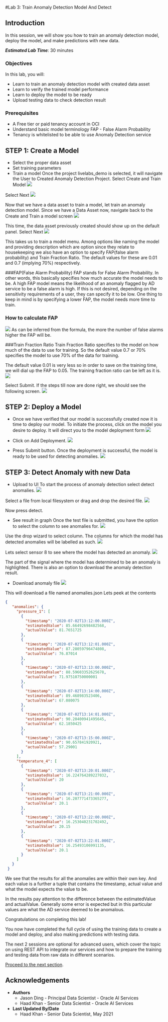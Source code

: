#Lab 3: Train Anomaly Detection Model And Detect

## Introduction

In this session, we will show you how to train an anomaly detection model, deploy the model, and make predictions with new data.

***Estimated Lab Time***: 30 minutes

### Objectives

In this lab, you will:
- Learn to train an anomaly detection model with created data asset
- Learn to verify the trained model performance
- Learn to deploy the model to be ready
- Upload testing data to check detection result

### Prerequisites
- A Free tier or paid tenancy account in OCI
- Understand basic model terminology FAP - False Alarm Probability
- Tenancy is whitelisted to be able to use Anomaly Detection service


## **STEP 1:** Create a Model
* Select the proper data asset
* Set training parameters
* Train a model
Once the project livelabs_demo is selected, it will navigate the User to Created Anomaly Detection Project. Select Create and Train Model
![](../images/5_create_a_new_model.png " ")

Select Next
![](../images/create_a_new_data_asset.png " ")

Now that we have a data asset to train a model, let train an anomaly detection model. Since we have a Data Asset now, navigate back to the Create and Train a model screen
![](../images/5_create_a_new_model.png " ")

This time, the data asset previously created should show up on the default panel. Select Next
![](../images/choose_an_existing_dataset.png " ")


This takes us to train a model menu. Among options like naming the model and providing description which are option since they relate to housekeeping we also have an option to specify FAP(false alarm probability) and Train Fraction Ratio. The default values for these are 0.01 and 0.7 (implying 70%) respectively.

###FAP(False Alarm Probability)
FAP stands for False Alarm Probability. In other words, this basically specifies how much accurate the model needs to be. A high FAP model means the likelihood of an anomaly flagged by AD service to be a false alarm is high. If this is not desired, depending on the sensitivity requirements of a user, they can specify it to be low. One thing to keep in mind is by specifying a lower FAP, the model needs more time to train.

### How to calculate FAP
![](../images/fap.png " ")
As can be inferred from the formula, the more the number of false alarms higher the FAP will be. 

###Train Fraction Ratio
Train Fraction Ratio specifies to the model on how much of the data to use for training. So the default value 0.7 or 70% specifies the model to use 70% of the data for training.

The default value 0.01 is very less so in order to save on the training time, we will dial up the FAP to 0.05. The training fraction ratio can be left as it is.
![](../images/create_and_train_model.png " ")

Select Submit. If the steps till now are done right, we should see the following screen.
![](../images/model_creation.png " ")

## **STEP 2:** Deploy a Model
* Once we have verified that our model is successfully created now it is time to deploy our model. To initiate the process, click on the model you desire to deploy. It will direct you to the model deployment form
![](../images/add_deployment.png " ")

* Click on Add Deployment.
![](../images/add_deployment_form.png " ")

* Press Submit button. Once the deployment is successful, the model is ready to be used for detecting anomalies.
![](../images/detect_anomalies.png " ")

## **STEP 3:** Detect Anomaly with new Data

* Upload to UI
To start the  process of anomaly detection select detect anomalies.
![](../images/upload_data.png " ")

Select a file from local filesystem or drag and drop the desired file.
![](../images/detect_anomalies_result.png " ")

Now press detect.

* See result in graph
Once the test file is submitted, you have the option to select the column to see anomalies for.
![](../images/select_column.png " ")

Use the drop wizard to select column. The columns for which the model has detected anomalies will be labelled as such.
![](../images/select_column_drop.png " ")

 Lets select sensor 8 to see where the model has detected an anomaly.
 ![](../images/graph.png " ")

The part of the signal where the model has determined to be an anomaly is highlighted. There is also an option to download the anomaly detection result.

* Download anomaly file
 ![](../images/graph_highlighted.png " ")

This will download a file named anomalies.json Lets peek at the contents
 ```json
 {
    "anomalies": {
      "pressure_1": [
        {
          "timestamp": "2020-07-02T13:12:00.000Z",
          "estimatedValue": 85.66492698482568,
          "actualValue": 81.7651725
        },
        {
          "timestamp": "2020-07-02T13:12:01.000Z",
          "estimatedValue": 87.28059796474808,
          "actualValue": 76.87014
        },
        {
          "timestamp": "2020-07-02T13:13:00.000Z",
          "estimatedValue": 88.59603352625678,
          "actualValue": 71.97510750000001
        },
        {
          "timestamp": "2020-07-02T13:14:00.000Z",
          "estimatedValue": 89.468983523406,
          "actualValue": 67.080075
        },
        {
          "timestamp": "2020-07-02T13:14:01.000Z",
          "estimatedValue": 90.20400941495645,
          "actualValue": 62.1850425
        },
        {
          "timestamp": "2020-07-02T13:15:00.000Z",
          "estimatedValue": 90.657841920921,
          "actualValue": 57.29001
        }
      ],
      "temperature_4": [
        {
          "timestamp": "2020-07-02T13:20:01.000Z",
          "estimatedValue": 16.224764289227032,
          "actualValue": 20
        },
        {
          "timestamp": "2020-07-02T13:21:00.000Z",
          "estimatedValue": 16.207771473365277,
          "actualValue": 20.1
        },
        {
          "timestamp": "2020-07-02T13:22:00.000Z",
          "estimatedValue": 16.253040231702492,
          "actualValue": 20.15
        },
        {
          "timestamp": "2020-07-02T13:22:01.000Z",
          "estimatedValue": 16.25493106991135,
          "actualValue": 20.1
        }
      ]
    }
  }

 ```

We see that the results for all the anomalies are within their own key. And each value is a further a tuple that contains the timestamp, actual value and what the model expects the value to be.

In the results pay attention to the  difference between the estimatedValue and actualValue. Generally some error is expected but in this particular values are what the AD service deemed to be anomalous.

Congratulations on completing this lab!

You now have completed the full cycle of using the training data to create a model and deploy, and also making predictions with testing data.

The next 2 sessions are optional for advanced users, which cover the topic on using REST API to integrate our services and how to prepare the training and testing data from raw data in different scenarios.

[Proceed to the next section](#next).

## Acknowledgements

* **Authors**
    * Jason Ding - Principal Data Scientist - Oracle AI Services
    * Haad Khan - Senior Data Scientist - Oracle AI Services
* **Last Updated By/Date**
    * Haad Khan - Senior Data Scientist, May 2021
